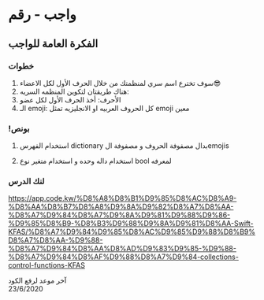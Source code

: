 
# واجب  - رقم
##  الفكرة العامة للواجب
### خطوات 

1. سوف تخترع اسم سري لمنظمتك  من خلال الحرف الأول لكل الاعضاء😎
2. هناك طريقتان لتكوين المنظمه السريه: 
3. الأحرف: أخذ الحرف الأول لكل عضو
4. الـ emoji:  كل الحروف العربيه او الانجليزيه تمثل emoji معين


### !بونص 
1. استخدام الفهرس dictionary بدال  مصفوفة الحروف و مصفوفة الemojis

2. استخدام داله وحده و استخدام متغير نوع bool لمعرفه
### لنك الدرس 
https://app.code.kw/%D8%A8%D8%B1%D9%85%D8%AC%D8%A9-%D8%AA%D8%B7%D8%A8%D9%8A%D9%82%D8%A7%D8%AA-%D8%A7%D9%84%D8%A7%D9%8A%D9%81%D9%88%D9%86-%D9%85%D8%B9-%D8%B3%D9%88%D9%8A%D9%81%D8%AA-Swift-KFAS/%D8%A7%D9%84%D9%85%D8%AC%D9%85%D9%88%D8%B9%D8%A7%D8%AA-%D9%88-%D8%A7%D9%84%D8%AA%D8%AD%D9%83%D9%85-%D9%88-%D8%A7%D9%84%D8%AF%D9%88%D8%A7%D9%84-collections-control-functions-KFAS

آخر موعد لرفع الكود\
23/6/2020

